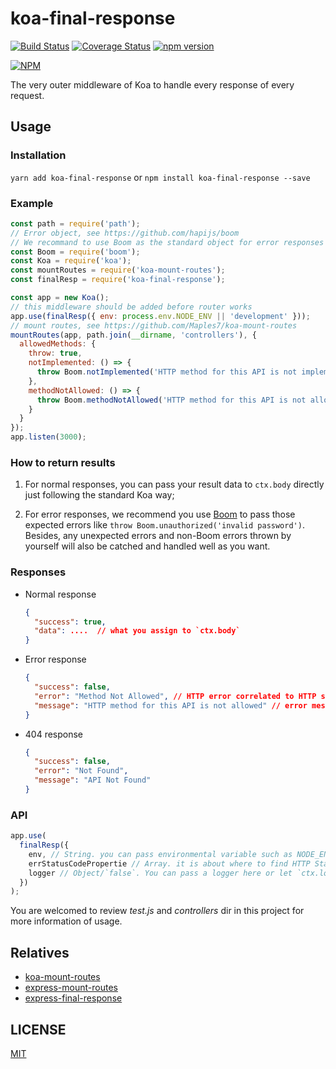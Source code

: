 # koa-final-response

[![Build Status](https://travis-ci.org/Maples7/koa-final-response.svg?branch=master)](https://travis-ci.org/Maples7/koa-final-response)
[![Coverage Status](https://coveralls.io/repos/github/Maples7/koa-final-response/badge.svg?branch=master)](https://coveralls.io/github/Maples7/koa-final-response?branch=master)
[![npm version](https://badge.fury.io/js/koa-final-response.svg)](https://badge.fury.io/js/koa-final-response)

[![NPM](https://nodei.co/npm/koa-final-response.png?downloads=true&downloadRank=true&stars=true)](https://nodei.co/npm/koa-final-response/)

The very outer middleware of Koa to handle every response of every request.

## Usage

### Installation

`yarn add koa-final-response` or `npm install koa-final-response --save`

### Example

```js
const path = require('path');
// Error object, see https://github.com/hapijs/boom
// We recommand to use Boom as the standard object for error responses
const Boom = require('boom');
const Koa = require('koa');
const mountRoutes = require('koa-mount-routes');
const finalResp = require('koa-final-response');

const app = new Koa();
// this middleware should be added before router works
app.use(finalResp({ env: process.env.NODE_ENV || 'development' }));
// mount routes, see https://github.com/Maples7/koa-mount-routes
mountRoutes(app, path.join(__dirname, 'controllers'), {
  allowedMethods: {
    throw: true,
    notImplemented: () => {
      throw Boom.notImplemented('HTTP method for this API is not implemented');
    },
    methodNotAllowed: () => {
      throw Boom.methodNotAllowed('HTTP method for this API is not allowed');
    }
  }
});
app.listen(3000);
```

### How to return results

1. For normal responses, you can pass your result data to `ctx.body` directly just following the standard Koa way;

2. For error responses, we recommend you use [Boom](https://github.com/hapijs/boom) to pass those expected errors like `throw Boom.unauthorized('invalid password')`. Besides, any unexpected errors and non-Boom errors thrown by yourself will also be catched and handled well as you want.

### Responses

- Normal response

  ```json
  {
    "success": true,
    "data": ....  // what you assign to `ctx.body`
  }
  ```

- Error response

  ```json
  {
    "success": false,
    "error": "Method Not Allowed", // HTTP error correlated to HTTP statusCode
    "message": "HTTP method for this API is not allowed" // error message
  }
  ```

- 404 response

  ```json
  {
    "success": false,
    "error": "Not Found",
    "message": "API Not Found"
  }
  ```

### API

```js
app.use(
  finalResp({
    env, // String. you can pass environmental variable such as NODE_ENV to it. if it is `production`, we will not return error details to user but a vague error messege like `An internal server error occurred`. Default value: 'production'.
    errStatusCodePropertie // Array. it is about where to find HTTP Status Code of response while an error is thrown. We will search a valid number from property of Error Object in order. Default value: ['statusCode', 'status', 'code']. And the default HTTP Status Code for error response is 500.
    logger // Object/`false`. You can pass a logger here or let `ctx.log` point to a logger to log requests error such as `console` or any other logger with function `error` inside. If you want disable error log anyway, pass `false`. Default value: null.
  })
);
```

You are welcomed to review _test.js_ and _controllers_ dir in this project for more information of usage.

## Relatives

- [koa-mount-routes](https://github.com/Maples7/koa-mount-routes)
- [express-mount-routes](https://github.com/Maples7/express-mount-routes)
- [express-final-response](https://github.com/Maples7/express-final-response)

## LICENSE

[MIT](LICENSE)
